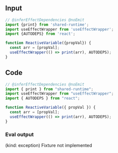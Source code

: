 
## Input

```javascript
// @inferEffectDependencies @noEmit
import {print} from 'shared-runtime';
import useEffectWrapper from 'useEffectWrapper';
import {AUTODEPS} from 'react';

function ReactiveVariable({propVal}) {
  const arr = [propVal];
  useEffectWrapper(() => print(arr), AUTODEPS);
}

```

## Code

```javascript
// @inferEffectDependencies @noEmit
import { print } from "shared-runtime";
import useEffectWrapper from "useEffectWrapper";
import { AUTODEPS } from "react";

function ReactiveVariable({ propVal }) {
  const arr = [propVal];
  useEffectWrapper(() => print(arr), AUTODEPS);
}

```
      
### Eval output
(kind: exception) Fixture not implemented